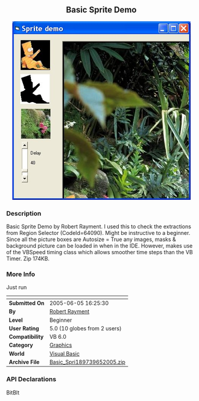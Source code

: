 ﻿<div align="center">

## Basic Sprite Demo

<img src="PIC200565854278779.jpg">
</div>

### Description

Basic Sprite Demo by Robert Rayment. I used this to check the extractions from Region Selector (CodeId=64090). Might be instructive to a beginner. Since all the picture boxes are Autosize = True any images, masks &amp; background picture can be loaded in when in the IDE. However, makes use of the VBSpeed timing class which allows smoother time steps than the VB Timer. Zip 174KB.
 
### More Info
 
Just run


<span>             |<span>
---                |---
**Submitted On**   |2005-06-05 16:25:30
**By**             |[Robert Rayment](https://github.com/Planet-Source-Code/PSCIndex/blob/master/ByAuthor/robert-rayment.md)
**Level**          |Beginner
**User Rating**    |5.0 (10 globes from 2 users)
**Compatibility**  |VB 6\.0
**Category**       |[Graphics](https://github.com/Planet-Source-Code/PSCIndex/blob/master/ByCategory/graphics__1-46.md)
**World**          |[Visual Basic](https://github.com/Planet-Source-Code/PSCIndex/blob/master/ByWorld/visual-basic.md)
**Archive File**   |[Basic\_Spri189739652005\.zip](https://github.com/Planet-Source-Code/robert-rayment-basic-sprite-demo__1-60925/archive/master.zip)

### API Declarations

BitBlt






